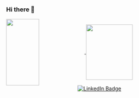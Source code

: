 ### Hi there 👋

<div>
  <a href = "https://github.com/iamdiegosanches">
  <img align="center" height="180em" width="42%" src="https://github-readme-stats.vercel.app/api?username=iamdiegosanches&show_icons=true&theme=dracula&include_all_comits=true&conut_private=true"/>
  <img align="center" height="150em" width="50%" src="https://github-readme-stats.vercel.app/api/top-langs/?username=iamdiegosanches&layout=compact&langs_count=16&theme=dracula"/>
</div>

  
<div id="badges" align="center" width="42%">
  <a href="https://www.linkedin.com/in/iamdiegosanches/" target="_blank">
    <img src="https://img.shields.io/badge/LinkedIn-blue?style=for-the-badge&logo=linkedin&logoColor=white" alt="LinkedIn Badge"/>
  </a>
</div>
  
<!--
![iamdiegosanches's GitHub stats](https://github-readme-stats.vercel.app/api?username=iamdiegosanches&show_icons=true&theme=dracula)
[![Top Langs](https://github-readme-stats.vercel.app/api/top-langs/?username=iamdiegosanches&theme=dracula)](https://github.com/iamdiegosanches)


**iamdiegosanches/iamdiegosanches** is a ✨ _special_ ✨ repository because its `README.md` (this file) appears on your GitHub profile.

Here are some ideas to get you started:

- 🔭 I’m currently working on ...
- 🌱 I’m currently learning ...
- 👯 I’m looking to collaborate on ...
- 🤔 I’m looking for help with ...
- 💬 Ask me about ...
- 📫 How to reach me: ...
- 😄 Pronouns: ...
- ⚡ Fun fact: ...
-->
